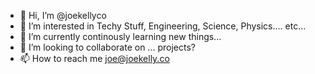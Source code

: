 - 👋 Hi, I’m @joekellyco
- 👀 I’m interested in Techy Stuff, Engineering, Science, Physics.... etc... 
- 🌱 I’m currently continously learning new things... 
- 💞️ I’m looking to collaborate on ... projects?
- 📫 How to reach me joe@joekelly.co

<!---
joekellyco/joekellyco is a ✨ special ✨ repository because its `README.md` (this file) appears on your GitHub profile.
You can click the Preview link to take a look at your changes.
--->
